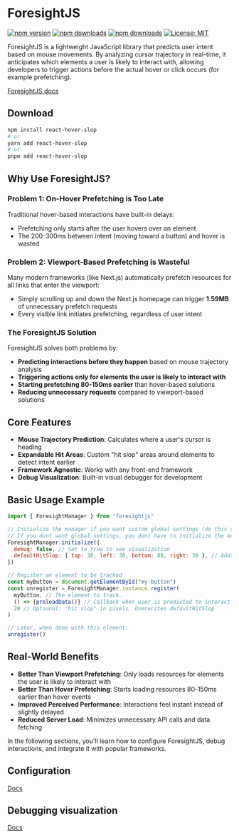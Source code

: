 # ForesightJS

[![npm version](https://img.shields.io/npm/v/js.foresight.svg)](https://www.npmjs.com/package/js.foresight)
[![npm downloads](https://img.shields.io/npm/dm/js.foresight.svg)](https://www.npmjs.com/package/js.foresight)
[![npm downloads](https://img.shields.io/npm/dt/js.foresight.svg)](https://www.npmjs.com/package/js.foresight)
[![License: MIT](https://img.shields.io/badge/License-MIT-yellow.svg)](https://opensource.org/licenses/MIT)

ForesightJS is a lightweight JavaScript library that predicts user intent based on mouse movements. By analyzing cursor trajectory in real-time, it anticipates which elements a user is likely to interact with, allowing developers to trigger actions before the actual hover or click occurs (for example prefetching).

[ForesightJS docs](https://foresightjs.com/)

## Download

```bash
npm install react-hover-slop
# or
yarn add react-hover-slop
# or
pnpm add react-hover-slop
```

## Why Use ForesightJS?

### Problem 1: On-Hover Prefetching is Too Late

Traditional hover-based interactions have built-in delays:

- Prefetching only starts after the user hovers over an element
- The 200-300ms between intent (moving toward a button) and hover is wasted

### Problem 2: Viewport-Based Prefetching is Wasteful

Many modern frameworks (like Next.js) automatically prefetch resources for all links that enter the viewport:

- Simply scrolling up and down the Next.js homepage can trigger **1.59MB** of unnecessary prefetch requests
- Every visible link initiates prefetching, regardless of user intent

### The ForesightJS Solution

ForesightJS solves both problems by:

- **Predicting interactions before they happen** based on mouse trajectory analysis
- **Triggering actions only for elements the user is likely to interact with**
- **Starting prefetching 80-150ms earlier** than hover-based solutions
- **Reducing unnecessary requests** compared to viewport-based solutions

## Core Features

- **Mouse Trajectory Prediction**: Calculates where a user's cursor is heading
- **Expandable Hit Areas**: Custom "hit slop" areas around elements to detect intent earlier
- **Framework Agnostic**: Works with any front-end framework
- **Debug Visualization**: Built-in visual debugger for development

## Basic Usage Example

```javascript
import { ForesightManager } from "foresightjs"

// Initialize the manager if you want custom global settings (do this once at app startup)
// If you dont want global settings, you dont have to initialize the manager
ForesightManager.initialize({
  debug: false, // Set to true to see visualization
  defaultHitSlop: { top: 30, left: 30, bottom: 80, right: 30 }, // Adds invisible margin around an element to increase its hitbox
})

// Register an element to be tracked
const myButton = document.getElementById("my-button")
const unregister = ForesightManager.instance.register(
  myButton, // The element to track.
  () => {preloadData()} // Callback when user is predicted to interact with the element,
  20 // Optional: "hit slop" in pixels. Overwrites defaultHitSlop
)

// Later, when done with this element:
unregister()
```

## Real-World Benefits

- **Better Than Viewport Prefetching**: Only loads resources for elements the user is likely to interact with
- **Better Than Hover Prefetching**: Starts loading resources 80-150ms earlier than hover events
- **Improved Perceived Performance**: Interactions feel instant instead of slightly delayed
- **Reduced Server Load**: Minimizes unnecessary API calls and data fetching

In the following sections, you'll learn how to configure ForesightJS, debug interactions, and integrate it with popular frameworks.

## Configuration

[Docs](https://foresightjs.com/docs/config)

## Debugging visualization

[Docs](https://foresightjs.com/docs/debugging)

